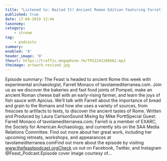 ```yaml
---
title: "Listened to: Nailed It! Ancient Roman Edition featuring Farrell Monaco"
published: true
date: 17-04-2019 12:44
taxonomy:
category:
	- stream
tag:
	- podcasts
summary:
enabled: '0'
header_image: '0'
theurl: https://traffic.megaphone.fm/TPG2242266662.mp3
theimage: artwork-resized.jpg
--- 
```

Episode summary: The Feast is headed to ancient Rome this week with experimental archaeologist, Farrell Monaco of tavolamediterranea.com. Join us as we discover the bakeries and fast food joints of Pompeii, make an ancient Roman cheese ball with an early-rising farmer, and learn the joys of fish sauce with Apicius. We’ll talk with Farrell about the importance of bread and grain to the Romans and how she uses a variety of sources, from frescoes to artifacts to texts, to discover the ancient tastes of Rome. Written and Produced by Laura CarlsonSound Mixing by Mike PorttSpecial Guest: Farrell Monaco of tavolamediterranea.com; Farrell is a member of EXARC, the Society for American Archaeology, and currently sits on the SAA Media Relations Committee. Find out more about her great work, including her upcoming retreats, workshops, and appearances at tavolamediterranea.comFind out more about the episode by visiting www.thefeastpodcast.orgCheck us out on Facebook, Twitter, and Instagram @Feast_Podcast.Episode cover image courtesy of…
